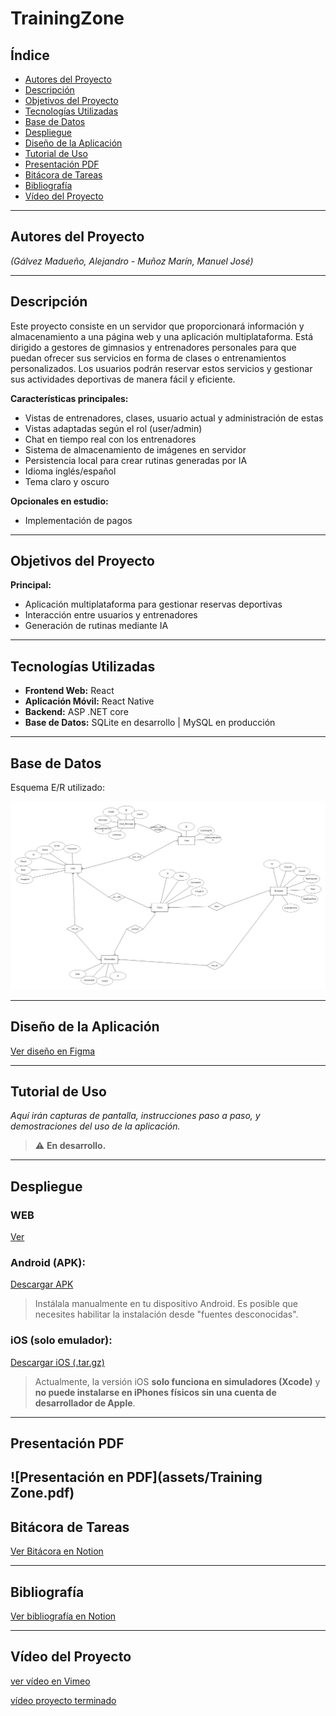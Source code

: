 # TrainingZone

## Índice

- [Autores del Proyecto](#autores-del-proyecto)
- [Descripción](#descripción)
- [Objetivos del Proyecto](#objetivos-del-proyecto)
- [Tecnologías Utilizadas](#tecnologías-utilizadas)
- [Base de Datos](#base-de-datos)
- [Despliegue](#despliegue)
- [Diseño de la Aplicación](#diseño-de-la-aplicación)
- [Tutorial de Uso](#tutorial-de-uso)
- [Presentación PDF](#presentación-pdf)
- [Bitácora de Tareas](#bitácora-de-tareas)
- [Bibliografía](#bibliografía)
- [Vídeo del Proyecto](#vídeo-del-proyecto)

---

## Autores del Proyecto

*(Gálvez Madueño, Alejandro - Muñoz Marín, Manuel José)*

---

## Descripción

Este proyecto consiste en un servidor que proporcionará información y almacenamiento a una página web y una aplicación multiplataforma. Está dirigido a gestores de gimnasios y entrenadores personales para que puedan ofrecer sus servicios en forma de clases o entrenamientos personalizados. Los usuarios podrán reservar estos servicios y gestionar sus actividades deportivas de manera fácil y eficiente.

**Características principales:**

- Vistas de entrenadores, clases, usuario actual y administración de estas
- Vistas adaptadas según el rol (user/admin)
- Chat en tiempo real con los entrenadores
- Sistema de almacenamiento de imágenes en servidor
- Persistencia local para crear rutinas generadas por IA
- Idioma inglés/español
- Tema claro y oscuro

**Opcionales en estudio:**

- Implementación de pagos

---

## Objetivos del Proyecto

**Principal:**

- Aplicación multiplataforma para gestionar reservas deportivas
- Interacción entre usuarios y entrenadores
- Generación de rutinas mediante IA


---

## Tecnologías Utilizadas

- **Frontend Web:** React
- **Aplicación Móvil:** React Native
- **Backend:** ASP .NET core
- **Base de Datos:** SQLite en desarrollo | MySQL en producción

---

## Base de Datos

Esquema E/R utilizado:

![Base de datos del proyecto](assets/Database.png)

---

## Diseño de la Aplicación

[Ver diseño en Figma](https://www.figma.com/design/yxJJMhDoufw6WK8nBnkZd3/Aplicaci%C3%B3n-gestion-gym?node-id=11-547&t=IyhWAoJk5Y5FJ5Dw-0)

---

## Tutorial de Uso

*Aquí irán capturas de pantalla, instrucciones paso a paso, y demostraciones del uso de la aplicación.*

> ⚠️ **En desarrollo.**

---

## Despliegue

### WEB

[Ver](https://training-zone-final.vercel.app)


### Android (APK):

[Descargar APK](https://drive.google.com/file/d/1mZhf6vSjB8J9pnyOHAFvkeCu--3yySLC/view?usp=sharing)

> Instálala manualmente en tu dispositivo Android. Es posible que necesites habilitar la instalación desde "fuentes desconocidas".

### iOS (solo emulador):

[Descargar iOS (.tar.gz)](https://drive.google.com/file/d/1ZLtSCgYWWa9QkLjk5U3iGSPONtbsoyZo/view?usp=drive_link)

> Actualmente, la versión iOS **solo funciona en simuladores (Xcode)** y **no puede instalarse en iPhones físicos sin una cuenta de desarrollador de Apple**.
---


## Presentación PDF

![Presentación en PDF](assets/Training Zone.pdf)
---

## Bitácora de Tareas

[Ver Bitácora en Notion](https://orchid-bill-0c6.notion.site/1cb62914266b803d8ba3f6f4a7f7235c?v=1cb62914266b807c81a3000c3464d94a)

---

## Bibliografía

[Ver bibliografía en Notion](https://orchid-bill-0c6.notion.site/1cb62914266b80b297c4c8b4fdd877e8?v=1cb62914266b80e7b13f000ca548157e)

---

## Vídeo del Proyecto
[ver vídeo en Vimeo](https://vimeo.com/1080301345/d42ce29c58?share=copy)

[vídeo proyecto terminado](https://vimeo.com/1093243718/4a2d4f3380?share=copy)
